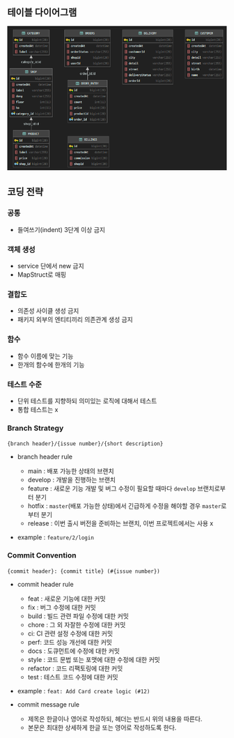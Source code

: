 ## 테이블 다이어그램
![Image](image/diagram.png)

## 코딩 전략

### 공통
- 들여쓰기(indent) 3단계 이상 금지

### 객체 생성
- service 단에서 new 금지
- MapStruct로 매핑

### 결합도
- 의존성 사이클 생성 금지
- 패키지 외부의 엔티티끼리 의존관계 생성 금지

### 함수
- 함수 이름에 맞는 기능
- 한개의 함수에 한개의 기능

### 테스트 수준
- 단위 테스트를 지향하되 의미있는 로직에 대해서 테스트
- 통합 테스트는 x

### Branch Strategy

`{branch header}/{issue number}/{short description}`

- branch header rule
  - main : 배포 가능한 상태의 브랜치
  - develop : 개발을 진행하는 브랜치
  - feature : 새로운 기능 개발 및 버그 수정이 필요할 때마다 `develop` 브랜치로부터 분기
  - hotfix : `master`(배포 가능한 상태)에서 긴급하게 수정을 해야할 경우 `master`로부터 분기
  - release : 이번 출시 버전을 준비하는 브랜치, 이번 프로젝트에서는 사용 x

- example : `feature/2/login`

### Commit Convention

`{commit header}: {commit title} (#{issue number})`

- commit header rule
    - feat : 새로운 기능에 대한 커밋
    - fix : 버그 수정에 대한 커밋
    - build : 빌드 관련 파일 수정에 대한 커밋
    - chore : 그 외 자잘한 수정에 대한 커밋
    - ci: CI 관련 설정 수정에 대한 커밋
    - perf: 코드 성능 개선에 대한 커밋
    - docs : 도큐먼트에 수정에 대한 커밋
    - style : 코드 문법 또는 포맷에 대한 수정에 대한 커밋
    - refactor : 코드 리팩토링에 대한 커밋
    - test : 테스트 코드 수정에 대한 커밋

- example : `feat: Add Card create logic (#12)`
- commit message rule
  - 제목은 한글이나 영어로 작성하되, 헤더는 반드시 위의 내용을 따른다.
  - 본문은 최대한 상세하게 한글 또는 영어로 작성하도록 한다.
